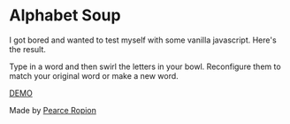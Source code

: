 Alphabet Soup
=================

I got bored and wanted to test myself with some vanilla javascript. Here's the result.

Type in a word and then swirl the letters in your bowl. Reconfigure them to match your original word or make a new word.

[DEMO](https://alphabet-soup.glitch.me)

Made by [Pearce Ropion](http://www.pearce-ropion.com)